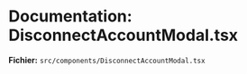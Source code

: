 # Documentation: DisconnectAccountModal.tsx

**Fichier:** `src/components/DisconnectAccountModal.tsx`

